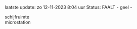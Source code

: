 laatste update: 
zo 12-11-2023  8:04   uur 
Status: FAALT - geel - 
<div class="service Y">schijfruimte</div><div class="service Y">microstation</div>